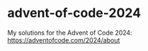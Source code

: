 # advent-of-code-2024
My solutions for the Advent of Code 2024:
https://adventofcode.com/2024/about
